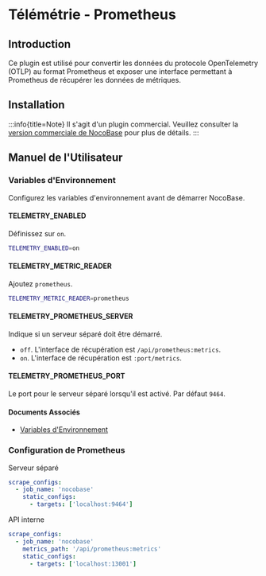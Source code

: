 # Télémétrie - Prometheus

<PluginInfo name="telemetry-prometheus" licenseBundled="enterprise"></PluginInfo>

## Introduction

Ce plugin est utilisé pour convertir les données du protocole OpenTelemetry (OTLP) au format Prometheus et exposer une interface permettant à Prometheus de récupérer les données de métriques.

## Installation

:::info{title=Note}
Il s'agit d'un plugin commercial. Veuillez consulter la [version commerciale de NocoBase](https://www.nocobase.com/commercial) pour plus de détails.
:::

## Manuel de l'Utilisateur

### Variables d'Environnement

Configurez les variables d'environnement avant de démarrer NocoBase.

#### TELEMETRY_ENABLED

Définissez sur `on`.

```bash
TELEMETRY_ENABLED=on
```

#### TELEMETRY_METRIC_READER

Ajoutez `prometheus`.

```bash
TELEMETRY_METRIC_READER=prometheus
```

#### TELEMETRY_PROMETHEUS_SERVER

Indique si un serveur séparé doit être démarré.

- `off`. L'interface de récupération est `/api/prometheus:metrics`.
- `on`. L'interface de récupération est `:port/metrics`.

#### TELEMETRY_PROMETHEUS_PORT

Le port pour le serveur séparé lorsqu'il est activé. Par défaut `9464`.

#### Documents Associés

- [Variables d'Environnement](../../welcome/getting-started/env.md#telemetry_enabled)

### Configuration de Prometheus

Serveur séparé

```yaml
scrape_configs:
  - job_name: 'nocobase'
    static_configs:
      - targets: ['localhost:9464']
```

API interne

```yaml
scrape_configs:
  - job_name: 'nocobase'
    metrics_path: '/api/prometheus:metrics'
    static_configs:
      - targets: ['localhost:13001']
```
